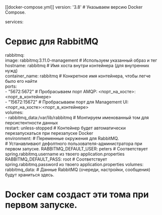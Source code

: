 [[docker-compose.yml]]
version: '3.8' # Указываем версию Docker Compose.  
  
services:  
  # Сервис для RabbitMQ  
  rabbitmq:  
    image: rabbitmq:3.11.0-management # Используем указанный образ и тег  
    hostname: rabbitmq                 # Имя хоста внутри контейнера (для внутренних нужд)  
    container_name: rabbitmq           # Конкретное имя контейнера, чтобы легче было его найти  
    ports:  
      - "5672:5672"                    # Пробрасываем порт AMQP: <порт_на_хосте>:<порт_в_контейнере>  
      - "15672:15672"                  # Пробрасываем порт для Management UI: <порт_на_хосте>:<порт_в_контейнере>  
    volumes:  
      - rabbitmq_data:/var/lib/rabbitmq # Монтируем именованный том для персистентности данных  
    restart: unless-stopped            # Контейнер будет автоматически перезапускаться при перезапуске Docker  
    environment: # Переменные окружения для RabbitMQ.  
      # Устанавливают дефолтного пользователя-администратора при первом запуске.      RABBITMQ_DEFAULT_USER: peters    # Соответствует spring.rabbitmq.username из твоего application.properties  
      RABBITMQ_DEFAULT_PASS: root      # Соответствует spring.rabbitmq.password из твоего application.properties
      volumes:  
  rabbitmq_data: # Данные RabbitMQ (очереди, настройки, сообщения) будут храниться здесь.  
  
  # Docker сам создаст эти тома при первом запуске.
